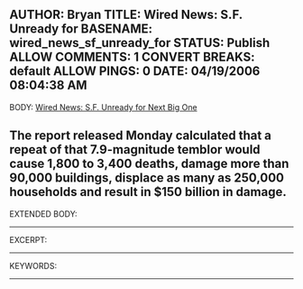 AUTHOR: Bryan
TITLE: Wired News: S.F. Unready for
BASENAME: wired_news_sf_unready_for
STATUS: Publish
ALLOW COMMENTS: 1
CONVERT BREAKS: __default__
ALLOW PINGS: 0
DATE: 04/19/2006 08:04:38 AM
-----
BODY:
<a title="Wired News: S.F. Unready for Next Big One" href="http://www.wired.com/news/technology/0,70673-0.html?tw=rss.technology">Wired News: S.F. Unready for Next Big One</a>

The report released Monday calculated that a repeat of that 7.9-magnitude temblor would cause 1,800 to 3,400 deaths, damage more than 90,000 buildings, displace as many as 250,000 households and result in $150 billion in damage.
-----
EXTENDED BODY:

-----
EXCERPT:

-----
KEYWORDS:

-----


